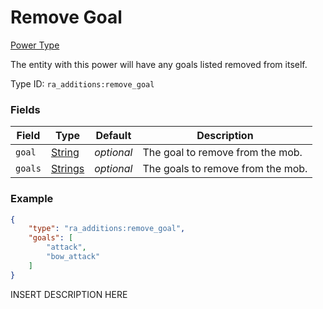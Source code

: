 # Remove Goal
[Power Type](../power_types.md)

The entity with this power will have any goals listed removed from itself.

Type ID: `ra_additions:remove_goal`
### Fields
Field | Type | Default | Description
------|------|---------|-------------
`goal` | [String](../data_types/string.md) | _optional_ | The goal to remove from the mob.
`goals` | [Strings](../data_types/strings.md) | _optional_ | The goals to remove from the mob.

### Example
```json
{
    "type": "ra_additions:remove_goal",
    "goals": [
        "attack",
        "bow_attack"
    ]
}```
INSERT DESCRIPTION HERE
